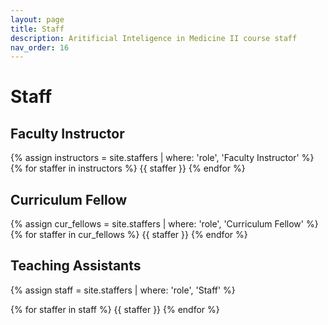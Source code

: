 ```yaml
---
layout: page
title: Staff
description: Aritificial Inteligence in Medicine II course staff
nav_order: 16
---
```


# Staff

## Faculty Instructor

{% assign instructors = site.staffers | where: 'role', 'Faculty Instructor' %}
{% for staffer in instructors %}
{{ staffer }}
{% endfor %}

## Curriculum Fellow

{% assign cur_fellows = site.staffers | where: 'role', 'Curriculum Fellow' %}
{% for staffer in cur_fellows %}
{{ staffer }}
{% endfor %}

## Teaching Assistants

{% assign staff = site.staffers | where: 'role', 'Staff' %}
<div class="role">
  {% for staffer in staff %}
  {{ staffer }}
  {% endfor %}
</div>